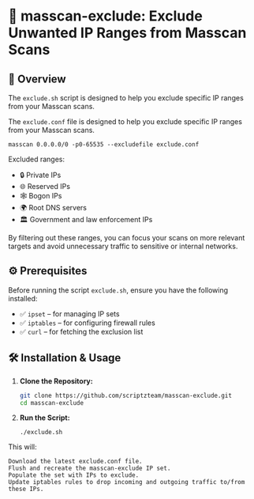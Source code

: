 # 🚫 masscan-exclude: Exclude Unwanted IP Ranges from Masscan Scans

## 📘 Overview

The `exclude.sh` script is designed to help you exclude specific IP ranges from your Masscan scans. 

The `exclude.conf` file is designed to help you exclude specific IP ranges from your Masscan scans. 

`masscan 0.0.0.0/0 -p0-65535 --excludefile exclude.conf`

Excluded ranges:
- 🔒 Private IPs
- 🌐 Reserved IPs
- 🕸️ Bogon IPs
- 🌍 Root DNS servers
- 🏛️ Government and law enforcement IPs

By filtering out these ranges, you can focus your scans on more relevant targets and avoid unnecessary traffic to sensitive or internal networks.

## ⚙️ Prerequisites

Before running the script `exclude.sh`, ensure you have the following installed:

- ✅ `ipset` – for managing IP sets
- ✅ `iptables` – for configuring firewall rules
- ✅ `curl` – for fetching the exclusion list

## 🛠️ Installation & Usage

1. **Clone the Repository:**

   ```bash
   git clone https://github.com/scriptzteam/masscan-exclude.git
   cd masscan-exclude

2. **Run the Script:**

   ```./exclude.sh```

This will:
```
Download the latest exclude.conf file.
Flush and recreate the masscan-exclude IP set.
Populate the set with IPs to exclude.
Update iptables rules to drop incoming and outgoing traffic to/from these IPs.
```
